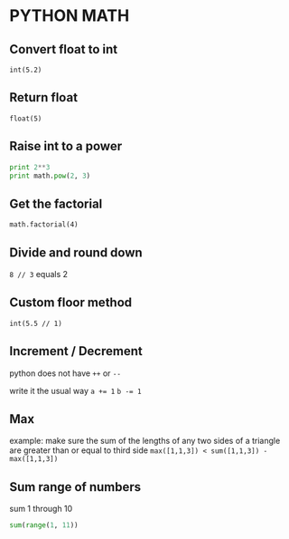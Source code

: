 # PYTHON MATH

## Convert float to int

`int(5.2)`

## Return float

`float(5)`

## Raise int to a power

```python
print 2**3
print math.pow(2, 3)
```

## Get the factorial

`math.factorial(4)`

## Divide and round down

`8 // 3` equals 2

## Custom floor method

`int(5.5 // 1)`

## Increment / Decrement

python does not have `++` or `--`

write it the usual way `a += 1` `b -= 1`

## Max

example: make sure the sum of the lengths of any two sides of a triangle are greater than or equal to third side
`max([1,1,3]) < sum([1,1,3]) - max([1,1,3])`

## Sum range of numbers

sum 1 through 10

```python
sum(range(1, 11))
```
